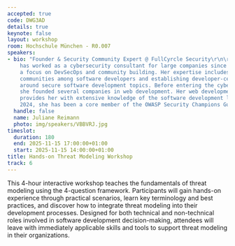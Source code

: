 ```yaml
---
accepted: true
code: DWG3AD
details: true
keynote: false
layout: workshop
room: Hochschule München - R0.007
speakers:
- bio: "Founder & Security Community Expert @ FullCyrcle Security\r\n\r\nJuliane Reimann
    has worked as a cybersecurity consultant for large companies since 2019, with
    a focus on DevSecOps and community building. Her expertise includes building security
    communities among software developers and establishing developer-centric communication
    around secure software development topics. Before entering the cybersecurity field,
    she founded several companies in web development. Her web development background
    provides her with extensive knowledge of the software development lifecycle. Since
    2024, she has been a core member of the OWASP Security Champions Guide Community."
  handle: false
  name: Juliane Reimann
  photo: img/speakers/VBBVRJ.jpg
timeslot:
  duration: 180
  end: 2025-11-15 17:00:00+01:00
  start: 2025-11-15 14:00:00+01:00
title: Hands-on Threat Modeling Workshop
track: 6
---
```


This 4-hour interactive workshop teaches the fundamentals of threat modeling using the 4-question framework.
Participants will gain hands-on experience through practical scenarios, learn key terminology and best practices, and discover how to integrate threat modeling into their development processes.
Designed for both technical and non-technical roles involved in software development decision-making, attendees will leave with immediately applicable skills and tools to support threat modeling in their organizations.